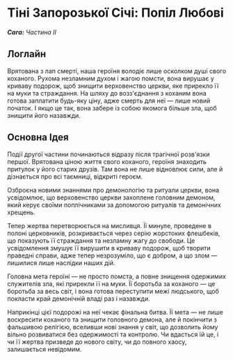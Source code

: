 # Тіні Запорозької Січі: Попіл Любові

***Сага:** Частина ІI*

## Логлайн

Врятована з лап смерті, наша героїня володіє лише осколком душі свого коханого. Рухома незламним духом і жагою помсти, вона вирушає у криваву подорож, щоб знищити верховенство церкви, яке прирекло її на муки та страждання. На шляху до возз'єднання з коханим вона готова заплатити будь-яку ціну, адже смерть для неї — лише новий початок. І якщо це так, вона забере із собою якомога більше зла, щоб знищити його назавжди.

## Основна Ідея

Події другої частини починаються відразу після трагічної розв'язки першої. Врятована ціною життя свого коханого, героїня знаходить притулок у його старих друзів. Там вона не лише відновлює сили, але й дізнається про всі таємниці, відкриті героєм.

Озброєна новими знаннями про демонологію та ритуали церкви, вона усвідомлює, що верховенство церкви захоплене головним демоном, який керує своїми поплічниками за допомогою ритуалів та демонічних хрещень.

Тепер жертва перетворюється на мисливця. Її минуле, проведене в полоні церковників, розкривається через серію жорстоких флешбеків, що показують її страждання та незламну жагу до свободи. Це усвідомлення змушує її вирушити в криваву подорож, щоб творити праведні справи, адже тепер незрозуміло, що є добром, а що злом — лишилися лише наслідки наших дій.

Головна мета героїні — не просто помста, а повне знищення одержимих служителів зла, які прирекли її на муки. Її боротьба за коханого — це боротьба за весь світ, і вона готова переступити межі людського, щоб покласти край демонічній владі раз і назавжди.

Наприкінці цієї подорожі на неї чекає фінальна битва. Її мета — не лише воскресити коханого та знищити головного демона, але й покінчити з фальшивою релігією, вселивши нові знання у світ, що дозволить йому вільно розвиватися без одержимості та контролю. Чи вдасться їй це, і чи її жертва призведе до нового світу, чи до повного хаосу, залишається невідомим.